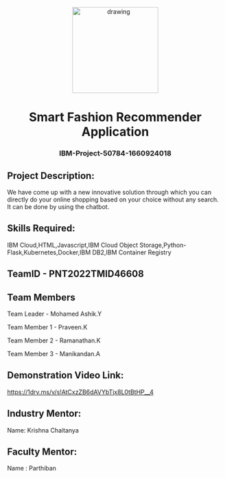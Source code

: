 <div align="center">
<img src="https://upload.wikimedia.org/wikipedia/commons/5/51/IBM_logo.svg"  align="center" alt="drawing" width="200" />
 <h1>Smart Fashion Recommender Application</h1>
 <h3>IBM-Project-50784-1660924018</h3>  
  </div>
  
 ## Project Description:

We have come up with a new innovative solution through which you can directly do your online shopping based on your choice without any search. It can be done by using the chatbot.

## Skills Required:

IBM Cloud,HTML,Javascript,IBM Cloud Object Storage,Python-Flask,Kubernetes,Docker,IBM DB2,IBM Container Registry

  ## TeamID - PNT2022TMID46608
  ## Team Members  
  
  Team Leader - Mohamed Ashik.Y 
  
  Team Member 1 - Praveen.K 
  
  Team Member 2 - Ramanathan.K 
  
  Team Member 3 - Manikandan.A  
  
  ## Demonstration Video Link:
  https://1drv.ms/v/s!AtCxzZB6dAVYbTjx8L0tBtHP__4
  
  ## Industry Mentor:
  Name: Krishna Chaitanya
  
  ## Faculty Mentor:
  Name : Parthiban
  
  
